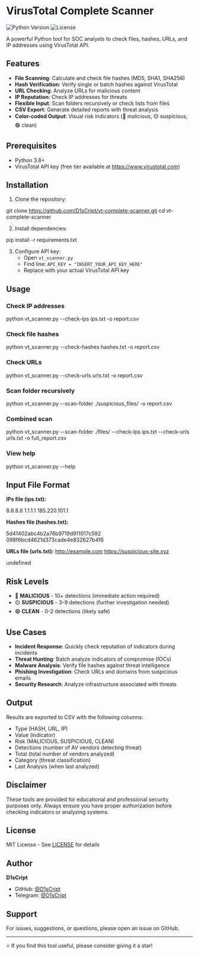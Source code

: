 # VirusTotal Complete Scanner

![Python Version](https://img.shields.io/badge/python-3.8%2B-blue)
![License](https://img.shields.io/badge/license-MIT-green)

A powerful Python tool for SOC analysts to check files, hashes, URLs, and IP addresses using VirusTotal API.

## Features

- **File Scanning**: Calculate and check file hashes (MD5, SHA1, SHA256)
- **Hash Verification**: Verify single or batch hashes against VirusTotal
- **URL Checking**: Analyze URLs for malicious content
- **IP Reputation**: Check IP addresses for threats
- **Flexible Input**: Scan folders recursively or check lists from files
- **CSV Export**: Generate detailed reports with threat analysis
- **Color-coded Output**: Visual risk indicators (🔴 malicious, 🟡 suspicious, 🟢 clean)

## Prerequisites

- Python 3.8+
- VirusTotal API key (free tier available at https://www.virustotal.com)

## Installation

1. Clone the repository:

git clone https://github.com/D1sCript/vt-complete-scanner.git
cd vt-complete-scanner

2. Install dependencies:

pip install -r requirements.txt

3. Configure API key:
   - Open `vt_scanner.py`
   - Find line: `API_KEY = "INSERT_YOUR_API_KEY_HERE"`
   - Replace with your actual VirusTotal API key

## Usage

### Check IP addresses

python vt_scanner.py --check-ips ips.txt -o report.csv

### Check file hashes

python vt_scanner.py --check-hashes hashes.txt -o report.csv

### Check URLs

python vt_scanner.py --check-urls urls.txt -o report.csv

### Scan folder recursively

python vt_scanner.py --scan-folder ./suspicious_files/ -o report.csv

### Combined scan

python vt_scanner.py --scan-folder ./files/ --check-ips ips.txt --check-urls urls.txt -o full_report.csv

### View help

python vt_scanner.py --help

## Input File Format

**IPs file (ips.txt):**

8.8.8.8
1.1.1.1
185.220.101.1

**Hashes file (hashes.txt):**

5d41402abc4b2a76b9719d911017c592
098f6bcd4621d373cade4e832627b4f6

**URLs file (urls.txt):**
http://example.com
https://suspicious-site.xyz

undefined

## Risk Levels

- 🔴 **MALICIOUS** - 10+ detections (immediate action required)
- 🟡 **SUSPICIOUS** - 3-9 detections (further investigation needed)
- 🟢 **CLEAN** - 0-2 detections (likely safe)

## Use Cases

- **Incident Response**: Quickly check reputation of indicators during incidents
- **Threat Hunting**: Batch analyze indicators of compromise (IOCs)
- **Malware Analysis**: Verify file hashes against threat intelligence
- **Phishing Investigation**: Check URLs and domains from suspicious emails
- **Security Research**: Analyze infrastructure associated with threats

## Output

Results are exported to CSV with the following columns:
- Type (HASH, URL, IP)
- Value (indicator)
- Risk (MALICIOUS, SUSPICIOUS, CLEAN)
- Detections (number of AV vendors detecting threat)
- Total (total number of vendors analyzed)
- Category (threat classification)
- Last Analysis (when last analyzed)

## Disclaimer

These tools are provided for educational and professional security purposes only. Always ensure you have proper authorization before checking indicators or analyzing systems.

## License

MIT License - See [LICENSE](LICENSE) for details

## Author

**D1sCript**
- GitHub: [@D1sCript](https://github.com/D1sCript)
- Telegram: [@D1sCript](https://t.me/D1sCript)

## Support

For issues, suggestions, or questions, please open an issue on GitHub.

---

⭐ If you find this tool useful, please consider giving it a star!


